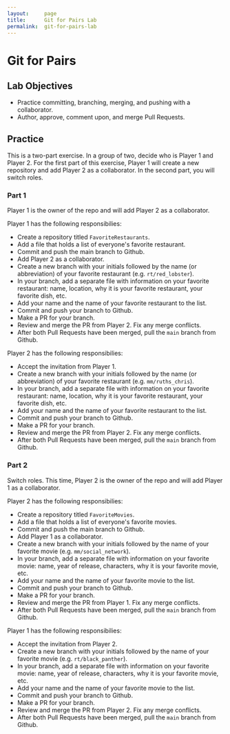 ```yaml
---
layout:     page
title:      Git for Pairs Lab
permalink:  git-for-pairs-lab
---
```


# Git for Pairs

## Lab Objectives
  * Practice committing, branching, merging, and pushing with a collaborator.
  * Author, approve, comment upon, and merge Pull Requests.

## Practice

This is a two-part exercise. In a group of two, decide who is Player 1 and Player 2. For the first part of this exercise, Player 1 will create a new repository and add Player 2 as a collaborator. In the second part, you will switch roles.

### Part 1

Player 1 is the owner of the repo and will add Player 2 as a collaborator.

Player 1 has the following responsibilies:
  * Create a repository titled `FavoriteRestaurants`.
  * Add a file that holds a list of everyone's favorite restaurant.
  * Commit and push the main branch to Github.
  * Add Player 2 as a collaborator.
  * Create a new branch with your initials followed by the name (or abbreviation) of your favorite restaurant (e.g. `rt/red_lobster`).
  * In your branch, add a separate file with information on your favorite restaurant: name, location, why it is your favorite restaurant, your favorite dish, etc.
  * Add your name and the name of your favorite restaurant to the list.
  * Commit and push your branch to Github.
  * Make a PR for your branch.
  * Review and merge the PR from Player 2. Fix any merge conflicts.
  * After both Pull Requests have been merged, pull the `main` branch from Github.

Player 2 has the following responsibilies:
  * Accept the invitation from Player 1.
  * Create a new branch with your initials followed by the name (or abbreviation) of your favorite restaurant (e.g. `mm/ruths_chris`).
  * In your branch, add a separate file with information on your favorite restaurant: name, location, why it is your favorite restaurant, your favorite dish, etc.
  * Add your name and the name of your favorite restaurant to the list.
  * Commit and push your branch to Github.
  * Make a PR for your branch.
  * Review and merge the PR from Player 2. Fix any merge conflicts.
  * After both Pull Requests have been merged, pull the `main` branch from Github.

### Part 2

Switch roles. This time, Player 2 is the owner of the repo and will add Player 1 as a collaborator.

Player 2 has the following responsibilies:
  * Create a repository titled `FavoriteMovies`.
  * Add a file that holds a list of everyone's favorite movies.
  * Commit and push the main branch to Github.
  * Add Player 1 as a collaborator.
  * Create a new branch with your initials followed by the name of your favorite movie (e.g. `mm/social_network`).
  * In your branch, add a separate file with information on your favorite movie: name, year of release, characters, why it is your favorite movie, etc.
  * Add your name and the name of your favorite movie to the list.
  * Commit and push your branch to Github.
  * Make a PR for your branch.
  * Review and merge the PR from Player 1. Fix any merge conflicts.
  * After both Pull Requests have been merged, pull the `main` branch from Github.

Player 1 has the following responsibilies:
  * Accept the invitation from Player 2.
  * Create a new branch with your initials followed by the name of your favorite movie (e.g. `rt/black_panther`).
  * In your branch, add a separate file with information on your favorite movie: name, year of release, characters, why it is your favorite movie, etc.
  * Add your name and the name of your favorite movie to the list.
  * Commit and push your branch to Github.
  * Make a PR for your branch.
  * Review and merge the PR from Player 2. Fix any merge conflicts.
  * After both Pull Requests have been merged, pull the `main` branch from Github.
